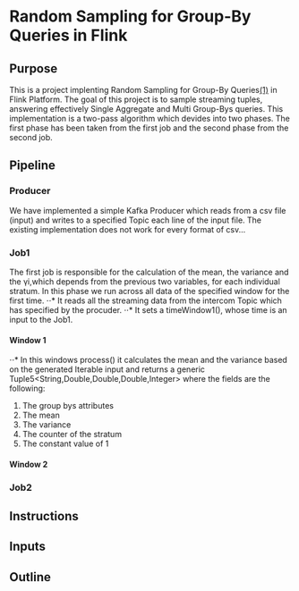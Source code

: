 # Random Sampling for Group-By Queries in Flink
 
## Purpose
This is a project implenting Random Sampling for Group-By Queries[(1)](https://arxiv.org/pdf/1909.02629.pdf) in Flink Platform.
The goal of this project is to sample streaming tuples, answering effectively Single Aggregate and Multi Group-Bys queries.
This implementation is a two-pass algorithm which devides into two phases. The first phase has been taken from the first job and the second phase from the second job.


## Pipeline

### Producer
We have implemented a simple Kafka Producer which reads from a csv file (input) and writes to a specified Topic each line of the input file.
The existing implementation does not work for every format of csv...
### Job1
The first job is responsible for the calculation of the mean, the variance and the γi,which depends from the previous two variables, for each individual stratum.
In this phase we run across all data of the specified window for the first time.
⋅⋅* It reads all the streaming data from the intercom Topic which has specified by the procuder.
⋅⋅* It sets a timeWindow1(), whose time is an input to the Job1. 
#### Window 1
⋅⋅* In this windows process() it calculates the mean and the variance based on the generated Iterable input and returns a generic Tuple5<String,Double,Double,Double,Integer> 
where the fields are the following:
1. The group bys attributes 
2. The mean
3. The variance
4. The counter of the stratum 
5. The constant value of 1
#### Window 2
### Job2

## Instructions 
## Inputs

## Outline

